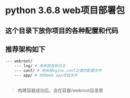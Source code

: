# python 3.6.8 web项目部署包

## 这个目录下放你项目的各种配置和代码

## 推荐架构如下

```sh
--- webroot/
    --- log/ # 用来放各种日志
    --- conf/ # 用来放nginx.conf之类的配置文件
    --- app/ # 你的web app项目文件
    
```


> 构建容器成功后，会在容器/webroot目录里

